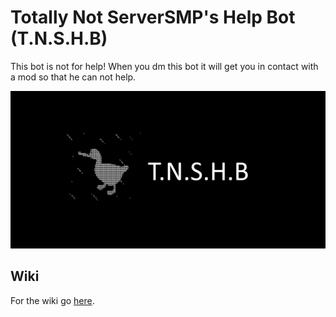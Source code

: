 # Totally Not ServerSMP's Help Bot (T.N.S.H.B)

This bot is not for help! When you dm this bot it will get you in contact with a mod so that he can not help.

![banner](https://github.com/Prince527GitHub/ServerSMP/blob/ServerSMP-Web/assets/banner-t.n.s.h.b.png?raw=true)

## Wiki

For the wiki go [here](https://github.com/Prince527GitHub/ServerSMP/wiki/T.N.S.H.B).
